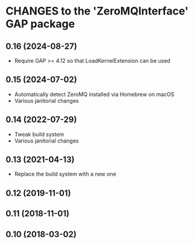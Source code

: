 # CHANGES to the 'ZeroMQInterface' GAP package

## 0.16 (2024-08-27)

  - Require GAP >= 4.12 so that LoadKernelExtension can be used

## 0.15 (2024-07-02)

  - Automatically detect ZeroMQ installed via Homebrew on macOS
  - Various janitorial changes

## 0.14 (2022-07-29)

  - Tweak build system
  - Various janitorial changes

## 0.13 (2021-04-13)

  - Replace the build system with a new one

## 0.12 (2019-11-01)


## 0.11 (2018-11-01)


## 0.10 (2018-03-02)

